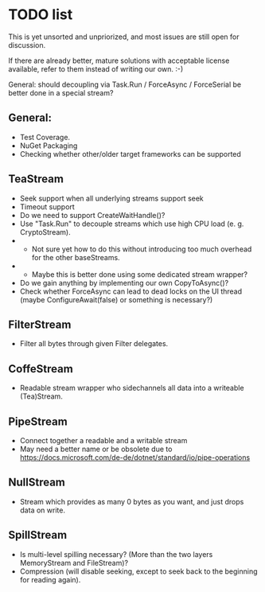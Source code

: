 # TODO list

This is yet unsorted and unpriorized, and most issues are still open for discussion.

If there are already better, mature solutions with acceptable license available, refer to them instead of writing our own. :-)

General: should decoupling via Task.Run / ForceAsync / ForceSerial be better done in a special stream?

## General:
- Test Coverage.
- NuGet Packaging
- Checking whether other/older target frameworks can be supported

## TeaStream
- Seek support when all underlying streams support seek
- Timeout support
- Do we need to support CreateWaitHandle()?
- Use "Task.Run" to decouple streams which use high CPU load (e. g. CryptoStream).
- - Not sure yet how to do this without introducing too much overhead for the other baseStreams.
- - Maybe this is better done using some dedicated stream wrapper?
- Do we gain anything by implementing our own CopyToAsync()?
- Check whether ForceAsync can lead to dead locks on the UI thread (maybe ConfigureAwait(false) or something is necessary?)

## FilterStream
- Filter all bytes through given Filter delegates.

## CoffeStream
- Readable stream wrapper who sidechannels all data into a writeable (Tea)Stream.

## PipeStream
- Connect together a readable and a writable stream
- May need a better name or be obsolete due to https://docs.microsoft.com/de-de/dotnet/standard/io/pipe-operations

## NullStream
- Stream which provides as many 0 bytes as you want, and just drops data on write.

## SpillStream
- Is multi-level spilling necessary? (More than the two layers MemoryStream and FileStream)?
- Compression (will disable seeking, except to seek back to the beginning for reading again).